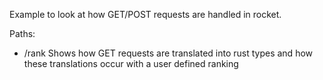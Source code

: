 Example to look at how GET/POST requests are handled in rocket.

Paths:
 - /rank
   Shows how GET requests are translated into rust types and how these translations occur with a user defined ranking